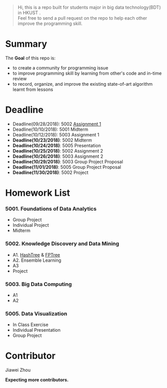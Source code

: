 >Hi, this is a repo built for students major in big data technology(BDT) in HKUST .  \
> Feel free to send a pull request on the repo to help each other improve the programming skill.

# Summary
The **Goal** of this repo is:
- to create a community for programming issue
- to improve programming skill by learning from other's code and  in-time review
- to record, organize, and improve the existing state-of-art algorithm learnt from lessons

# Deadline
- Deadline(09/28/2018): 5002 [Assignment 1](https://github.com/sysu-zjw/Big-Data-Technology-Homework/blob/master/5002/A1/MSBD5002_Assignment_1.pdf) 
- Deadline(10/10/2018): 5001 Midterm
- Deadline(10/12/2018): 5003 Assignment 1
- **Deadline(10/23/2018)**: 5002 Midterm
- **Deadline(10/24/2018)**: 5005 Presentation
- **Deadline(10/25/2018)**: 5002 Assignment 2
- **Deadline(10/26/2018)**: 5003 Assignment 2
- **Deadline(10/29/2018)**: 5003 Group Project Proposal
- **Deadline(11/01/2018)**: 5005 Group Project Proposal
- **Deadline(11/30/2018)**: 5002 Project







# Homework List
### 5001. Foundations of Data Analytics
- Group Project
- Individual Project
- Midterm

### 5002. Knowledge Discovery and Data Mining
- A1. [HashTree](https://github.com/sysu-zjw/Big-Data-Technology-Homework/tree/master/5002/A1/Q1) & [FPTree](https://github.com/sysu-zjw/Big-Data-Technology-Homework/tree/master/5002/A1/Q2)
- A2. Ensemble Learning
- A3
- Project


### 5003. Big Data Computing
- A1 
- A2

### 5005. Data Visualization
- In Class Exercise
- Individual Presentation
- Group Project


# Contributor
Jiawei Zhou

**Expecting more contributors.**

